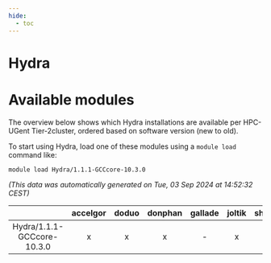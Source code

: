 ```yaml
---
hide:
  - toc
---
```


Hydra
=====

# Available modules


The overview below shows which Hydra installations are available per HPC-UGent Tier-2cluster, ordered based on software version (new to old).

To start using Hydra, load one of these modules using a `module load` command like:

```shell
module load Hydra/1.1.1-GCCcore-10.3.0
```

*(This data was automatically generated on Tue, 03 Sep 2024 at 14:52:32 CEST)*  

| |accelgor|doduo|donphan|gallade|joltik|shinx|skitty|
| :---: | :---: | :---: | :---: | :---: | :---: | :---: | :---: |
|Hydra/1.1.1-GCCcore-10.3.0|x|x|x|-|x|-|x|

